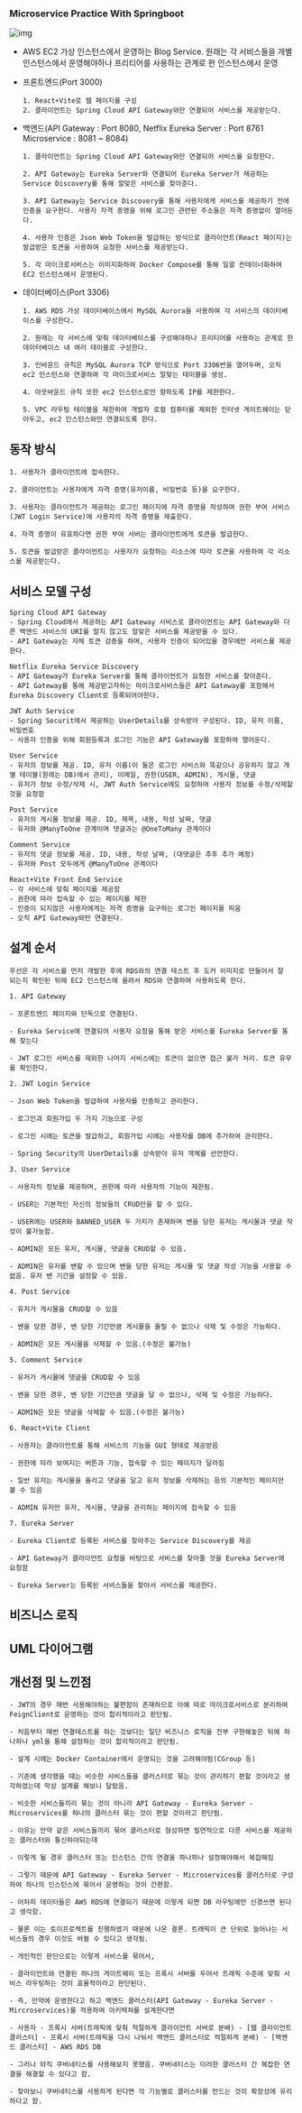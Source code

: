 ### Microservice Practice With Springboot

![img](https://github.com/ahmola/blog/blob/main/blog.png?raw=true)

  - AWS EC2 가상 인스턴스에서 운영하는 Blog Service. 원래는 각 서비스들을 개별 인스턴스에서 운영해야하나 프리티어를 사용하는 관계로 한 인스턴스에서 운영


  - 프론트엔드(Port 3000)

        1. React+Vite로 웹 페이지를 구성
        2. 클라이언트는 Spring Cloud API Gateway와만 연결되어 서비스를 제공받는다.

  - 백엔드(API Gateway : Port 8080, Netflix Eureka Server : Port 8761 Microservice : 8081 ~ 8084)

        1. 클라이언트는 Spring Cloud API Gateway와만 연결되어 서비스를 요청한다.

        2. API Gateway는 Eureka Server와 연결되어 Eureka Server가 제공하는 Service Discovery를 통해 알맞은 서비스를 찾아준다.

        3. API Gateway는 Service Discovery를 통해 사용자에게 서비스를 제공하기 전에 인증을 요구한다. 사용자 자격 증명을 위해 로그인 관련된 주소들은 자격 증명없이 열어둔다.

        4. 사용자 인증은 Json Web Token을 발급하는 방식으로 클라이언트(React 페이지)는 발급받은 토큰을 사용하여 요청한 서비스를 제공받는다.

        5. 각 마이크로서비스는 이미지화하여 Docker Compose를 통해 일괄 컨테이너화하여 EC2 인스턴스에서 운영된다.

  - 데이터베이스(Port 3306)

        1. AWS RDS 가상 데이터베이스에서 MySQL Aurora을 사용하여 각 서비스의 데이터베이스를 구성한다.
    
        2. 원래는 각 서비스에 맞춰 데이터베이스를 구성해야하나 프리티어를 사용하는 관계로 한 데이터베이스 내 여러 테이블로 구성한다.
    
        3. 인바운드 규칙은 MySQL Aurora TCP 방식으로 Port 3306번을 열어두며, 오직 ec2 인스턴스와 연결하여 각 마이크로서비스 알맞는 테이블을 생성.
    
        4. 아웃바운드 규칙 또한 ec2 인스턴스로만 향하도록 IP를 제한한다.
    
        5. VPC 라우팅 테이블을 제한하여 개발자 로컬 컴퓨터를 제외한 인터넷 게이트웨이는 닫아두고, ec2 인스턴스와만 연결되도록 한다.

## 동작 방식

    1. 사용자가 클라이언트에 접속한다.

    2. 클라이언트는 사용자에게 자격 증명(유저이름, 비밀번호 등)을 요구한다.

    3. 사용자는 클라이언트가 제공하는 로그인 페이지에 자격 증명을 작성하여 권한 부여 서비스(JWT Login Service)에 사용자의 자격 증명을 제출한다.

    4. 자격 증명이 유효하다면 권한 부여 서버는 클라이언트에게 토큰을 발급한다.

    5. 토큰을 발급받은 클라이언트는 사용자가 요청하는 리소스에 따라 토큰을 사용하여 각 리소스를 제공받는다.

## 서비스 모델 구성

    Spring Cloud API Gateway
    - Spring Cloud에서 제공하는 API Gateway 서비스로 클라이언트는 API Gateway와 다른 백엔드 서비스의 URI를 알지 않고도 알맞은 서비스를 제공받을 수 있다.
    - API Gateway는 자체 토큰 검증을 하며, 사용자 인증이 되어있을 경우에만 서비스를 제공한다.

    Netflix Eureka Service Discovery
    - API Gateway가 Eureka Server를 통해 클라이언트가 요청한 서비스를 찾아준다.
    - API Gateway를 통해 제공받고자하는 마이크로서비스들은 API Gateway를 포함해서 Eureka Discovery Client로 등록되어야한다.

    JWT Auth Service
    - Spring Securit에서 제공하는 UserDetails를 상속받아 구성된다. ID, 유저 이름, 비밀번호
    - 사용자 인증을 위해 회원등록과 로그인 기능은 API Gateway를 포함하여 열어둔다.

    User Service 
    - 유저의 정보를 제공. ID, 유저 이름(이 둘은 로그인 서비스와 똑같으나 공유하지 않고 개별 테이블(원래는 DB)에서 관리), 이메일, 권한(USER, ADMIN), 게시물, 댓글
    - 유저가 정보 수정/삭제 시, JWT Auth Service에도 요청하여 사용자 정보를 수정/삭제할 것을 요청함

    Post Service
    - 유저의 게시물 정보를 제공. ID, 제목, 내용, 작성 날짜, 댓글
    - 유저와 @ManyToOne 관계이며 댓글과는 @OneToMany 관계이다

    Comment Service
    - 유저의 댓글 정보를 제공. ID, 내용, 작성 날짜, (대댓글은 추후 추가 예정)
    - 유저와 Post 모두에게 @ManyToOne 관계이다

    React+Vite Front End Service
    - 각 서비스에 맞춰 페이지를 제공함
    - 권한에 따라 접속할 수 있는 페이지를 제한
    - 인증이 되지않은 사용자에게는 자격 증명을 요구하는 로그인 페이지를 띄움
    - 오직 API Gateway와만 연결된다.

## 설계 순서

    우선은 각 서비스를 먼저 개발한 후에 RDS와의 연결 테스트 후 도커 이미지로 만들어서 잘 되는지 확인된 뒤에 EC2 인스턴스에 올려서 RDS와 연결하여 사용하도록 한다.

    1. API Gateway

    - 프론트엔드 페이지와 단독으로 연결된다.

    - Eureka Service에 연결되어 사용자 요청을 통해 받은 서비스를 Eureka Server를 통해 찾는다

    - JWT 로그인 서비스를 제외한 나머지 서비스에는 토큰이 없으면 접근 불가 처리. 토큰 유무를 확인한다.

    2. JWT Login Service

    - Json Web Token을 발급하여 사용자를 인증하고 관리한다.

    - 로그인과 회원가입 두 가지 기능으로 구성

    - 로그인 시에는 토큰을 발급하고, 회원가입 시에는 사용자를 DB에 추가하여 관리한다.

    - Spring Security의 UserDetails를 상속받아 유저 객체를 선언한다.

    3. User Service

    - 사용자의 정보를 제공하며, 권한에 따라 사용자의 기능이 제한됨.

    - USER는 기본적인 자신의 정보들의 CRUD만을 할 수 있다.

    - USER에는 USER와 BANNED_USER 두 가지가 존재하며 밴을 당한 유저는 게시물과 댓글 작성이 불가능함.

    - ADMIN은 모든 유저, 게시물, 댓글을 CRUD할 수 있음.

    - ADMIN은 유저를 밴할 수 있으며 밴을 당한 유저는 게시물 및 댓글 작성 기능을 사용할 수 없음. 유저 밴 기간을 설정할 수 있음.

    4. Post Service

    - 유저가 게시물을 CRUD할 수 있음

    - 밴을 당한 경우, 밴 당한 기간만큼 게시물을 올릴 수 없으나 삭제 및 수정은 가능하다.

    - ADMIN은 모든 게시물을 삭제할 수 있음.(수정은 불가능)

    5. Comment Service

    - 유저가 게시물에 댓글을 CRUD할 수 있음

    - 밴을 당한 경우, 밴 당한 기간만큼 댓글을 달 수 없으나, 삭제 및 수정은 가능하다.

    - ADMIN은 모든 댓글을 삭제할 수 있음.(수정은 불가능)

    6. React+Vite Client

    - 사용자는 클라이언트를 통해 서비스의 기능을 GUI 형태로 제공받음

    - 권한에 따라 보여지는 버튼과 기능, 접속할 수 있는 페이지가 달라짐

    - 일반 유저는 게시물을 올리고 댓글을 달고 유저 정보를 삭제하는 등의 기본적인 페이지만 볼 수 있음

    - ADMIN 유저만 유저, 게시물, 댓글을 관리하는 페이지에 접속할 수 있음

    7. Eureka Server

    - Eureka Client로 등록된 서비스를 찾아주는 Service Discovery를 제공

    - API Gateway가 클라이언트 요청을 바탕으로 서비스를 찾아줄 것을 Eureka Server에 요청함
    
    - Eureka Server는 등록된 서비스들을 찾아서 서비스를 제공한다.

## 비즈니스 로직

## UML 다이어그램

## 개선점 및 느낀점

    - JWT의 경우 매번 사용해야하는 불편함이 존재하므로 아예 따로 마이크로서비스로 분리하여 FeignClient로 운영하는 것이 합리적이라고 판단됨.
    
    - 처음부터 매번 연결테스트를 하는 것보다는 일단 비즈니스 로직을 전부 구현해놓은 뒤에 하나하나 yml을 통해 설정하는 것이 합리적이라고 판단됨.
    
    - 설계 시에는 Docker Container에서 운영되는 것을 고려해야됨(CGroup 등)
    
    - 기존에 생각했을 때는 비슷한 서비스들을 클러스터로 묶는 것이 관리하기 편할 것이라고 생각하였는데 막상 설계를 해보니 달랐음.
    
    - 비슷한 서비스들끼리 묶는 것이 아니라 API Gateway - Eureka Server - Microservices를 하나의 클러스터 묶는 것이 편할 것이라고 판단됨.
    
    - 이유는 만약 같은 서비스들끼리 묶어 클러스터로 형성하면 필연적으로 다른 서비스를 제공하는 클러스터와 통신하야되는데
    
    - 이렇게 될 경우 클러스터 또는 인스턴스 간의 연결을 하나하나 설정해야해서 복잡해짐
    
    - 그렇기 때문에 API Gateway - Eureka Server - Microservices를 클러스터로 구성하여 하나의 인스턴스에 묶어서 운영하는 것이 간편함.
    
    - 어차피 데이터들은 AWS RDS에 연결되기 때문에 이렇게 되면 DB 라우팅에만 신경쓰면 된다고 생각함.
    
    - 물론 이는 토이프로젝트를 진행하였기 때문에 나온 결론. 트래픽이 큰 단위로 늘어나는 서비스들의 경우 이것도 바뀔 수 있다고 생각됨.

    - 개인적인 판단으로는 이렇게 서비스를 묶어서,
    
    - 클라이언트와 연결된 하나의 게이트웨이 또는 프록시 서버를 두어서 트래픽 수준에 맞춰 서비스 라우팅하는 것이 효율적이라고 판단된다.

    - 즉, 만약에 운영한다고 하고 백엔드 클러스터(API Gateway - Eureka Server - Mircroservices)를 적용하여 아키텍쳐를 설계한다면
    
    - 사용자 - 프록시 서버(트래픽에 맞춰 적절하게 클라이언트 서버로 분배) - [웹 클라이언트 클러스터] - 프록시 서버(트래픽을 다시 나눠서 백엔드 클러스터로 적절하게 분배) - [백엔드 클러스터] - AWS RDS DB

    - 그러나 아직 쿠버네티스를 사용해보지 못했음. 쿠버네티스는 이러한 클러스터 간 복잡한 연결을 해결할 수 있다고 함.

    - 찾아보니 쿠버네티스를 사용하게 된다면 각 기능별로 클러스터를 만드는 것이 확장성에 유리하다고 함.